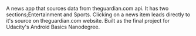 A news app that sources data from theguardian.com api.
It has two sections;Entertainment and Sports.
Clicking on a news item leads directly to it's source on theguardian.com website.
Built as the final project for Udacity's Android Basics Nanodegree.

